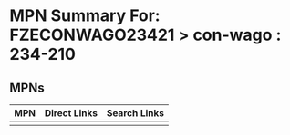 



# MPN Summary For: FZECONWAGO23421 > con-wago : 234-210

## MPNs
  

|MPN|Direct Links|Search Links|
| :--- | :--- | :--- |
||||
